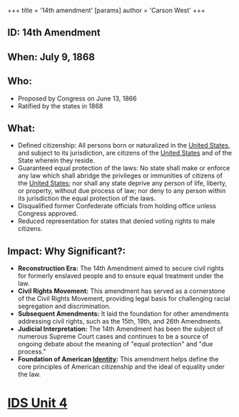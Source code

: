 +++
 title = '14th amendment'
[params]
	author = 'Carson West'
+++
## ID: 14th Amendment

## When:  July 9, 1868 

## Who: 
* Proposed by Congress on June 13, 1866
* Ratified by the states in 1868

## What:
* Defined citizenship: All persons born or naturalized in the [United States](./../united-states/), and subject to its jurisdiction, are citizens of the [United States](./../united-states/) and of the State wherein they reside.
* Guaranteed equal protection of the laws:  No state shall make or enforce any law which shall abridge the privileges or immunities of citizens of the [United States](./../united-states/); nor shall any state deprive any person of life, liberty, or property, without due process of law; nor deny to any person within its jurisdiction the equal protection of the laws.
* Disqualified former Confederate officials from holding office unless Congress approved.
* Reduced representation for states that denied voting rights to male citizens.

## Impact: Why Significant?:
* **Reconstruction Era:** The 14th Amendment aimed to secure civil rights for formerly enslaved people and to ensure equal treatment under the law. 
* **Civil Rights Movement:** This amendment has served as a cornerstone of the Civil Rights Movement, providing legal basis for challenging racial segregation and discrimination.
* **Subsequent Amendments:** It laid the foundation for other amendments addressing civil rights, such as the 15th, 19th, and 26th Amendments.
* **Judicial Interpretation:** The 14th Amendment has been the subject of numerous Supreme Court cases and continues to be a source of ongoing debate about the meaning of "equal protection" and "due process."
* **Foundation of American [Identity](./../identity/):** This amendment helps define the core principles of American citizenship and the ideal of equality under the law. 

# [IDS Unit 4](./../ids-unit-4/)